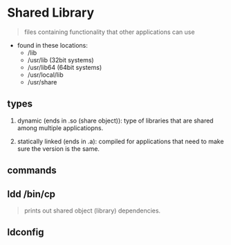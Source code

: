 # Shared Library

> files containing functionality that other applications can use

- found in these locations:
  - /lib
  - /usr/lib (32bit systems)
  - /usr/lib64 (64bit systems)
  - /usr/local/lib
  - /usr/share 

## types

1. dynamic (ends in .so (share object)): type of libraries that are shared among multiple applicatiopns.

2. statically linked (ends in .a): compiled for applications that need to make sure the version is the same.

## commands

## ldd /bin/cp

> prints out shared object (library) dependencies.

## ldconfig